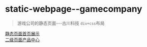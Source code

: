 # static-webpage--gamecompany
> 游戏公司的静态页面---古川科技
``div+css``布局 <br>

 [静态页面首页展示](https://cyanar.github.io/static-webpage--gamecompany/index.html)  <br>
 [二级页面产品中心](https://cyanar.github.io/static-webpage--gamecompany/product.html)